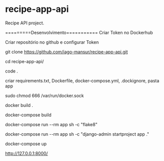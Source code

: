 # recipe-app-api
Recipe API project.

=========Desenvolvimento===========
Criar Token no Dockerhub

Criar repositório no github e configurar Token

git clone https://github.com/iago-mansur/recipe-app-api.git

cd recipe-app-api/

code .

criar requirements.txt, Dockerfile, docker-compose.yml, .dockignore, pasta app

sudo chmod 666 /var/run/docker.sock

docker build .

docker-compose build

docker-compose run --rm app sh -c "flake8"

docker-compose run --rm app sh -c "django-admin startproject app ."

docker-compose up

http://127.0.0.1:8000/